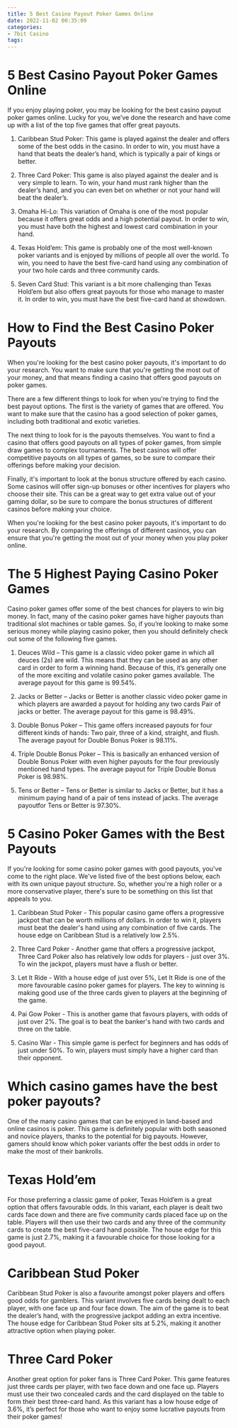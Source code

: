 ```yaml
---
title: 5 Best Casino Payout Poker Games Online 
date: 2022-11-02 00:35:09
categories:
- 7bit Casino
tags:
---
```



#  5 Best Casino Payout Poker Games Online 

If you enjoy playing poker, you may be looking for the best casino payout poker games online. Lucky for you, we’ve done the research and have come up with a list of the top five games that offer great payouts.

1. Caribbean Stud Poker: This game is played against the dealer and offers some of the best odds in the casino. In order to win, you must have a hand that beats the dealer’s hand, which is typically a pair of kings or better.

2. Three Card Poker: This game is also played against the dealer and is very simple to learn. To win, your hand must rank higher than the dealer’s hand, and you can even bet on whether or not your hand will beat the dealer’s.

3. Omaha Hi-Lo: This variation of Omaha is one of the most popular because it offers great odds and a high potential payout. In order to win, you must have both the highest and lowest card combination in your hand.

4. Texas Hold’em: This game is probably one of the most well-known poker variants and is enjoyed by millions of people all over the world. To win, you need to have the best five-card hand using any combination of your two hole cards and three community cards.

5. Seven Card Stud: This variant is a bit more challenging than Texas Hold’em but also offers great payouts for those who manage to master it. In order to win, you must have the best five-card hand at showdown.

#  How to Find the Best Casino Poker Payouts 

When you're looking for the best casino poker payouts, it's important to do your research. You want to make sure that you're getting the most out of your money, and that means finding a casino that offers good payouts on poker games.

There are a few different things to look for when you're trying to find the best payout options. The first is the variety of games that are offered. You want to make sure that the casino has a good selection of poker games, including both traditional and exotic varieties.

The next thing to look for is the payouts themselves. You want to find a casino that offers good payouts on all types of poker games, from simple draw games to complex tournaments. The best casinos will offer competitive payouts on all types of games, so be sure to compare their offerings before making your decision.

Finally, it's important to look at the bonus structure offered by each casino. Some casinos will offer sign-up bonuses or other incentives for players who choose their site. This can be a great way to get extra value out of your gaming dollar, so be sure to compare the bonus structures of different casinos before making your choice.

When you're looking for the best casino poker payouts, it's important to do your research. By comparing the offerings of different casinos, you can ensure that you're getting the most out of your money when you play poker online.

#  The 5 Highest Paying Casino Poker Games 

Casino poker games offer some of the best chances for players to win big money. In fact, many of the casino poker games have higher payouts than traditional slot machines or table games. So, if you’re looking to make some serious money while playing casino poker, then you should definitely check out some of the following five games.

1. Deuces Wild – This game is a classic video poker game in which all deuces (2s) are wild. This means that they can be used as any other card in order to form a winning hand. Because of this, it’s generally one of the more exciting and volatile casino poker games available. The average payout for this game is 99.54%.

2. Jacks or Better – Jacks or Better is another classic video poker game in which players are awarded a payout for holding any two cards Pair of jacks or better. The average payout for this game is 98.49%.

3. Double Bonus Poker – This game offers increased payouts for four different kinds of hands: Two pair, three of a kind, straight, and flush. The average payout for Double Bonus Poker is 98.11%.

4. Triple Double Bonus Poker – This is basically an enhanced version of Double Bonus Poker with even higher payouts for the four previously mentioned hand types. The average payout for Triple Double Bonus Poker is 98.98%.

5. Tens or Better – Tens or Better is similar to Jacks or Better, but it has a minimum paying hand of a pair of tens instead of jacks. The average payoutfor Tens or Better is 97.30%.

#  5 Casino Poker Games with the Best Payouts 

If you're looking for some casino poker games with good payouts, you've come to the right place. We've listed five of the best options below, each with its own unique payout structure. So, whether you're a high roller or a more conservative player, there's sure to be something on this list that appeals to you.

1) Caribbean Stud Poker - This popular casino game offers a progressive jackpot that can be worth millions of dollars. In order to win it, players must beat the dealer's hand using any combination of five cards. The house edge on Caribbean Stud is a relatively low 2.5%.

2) Three Card Poker - Another game that offers a progressive jackpot, Three Card Poker also has relatively low odds for players - just over 3%. To win the jackpot, players must have a flush or better.

3) Let It Ride - With a house edge of just over 5%, Let It Ride is one of the more favourable casino poker games for players. The key to winning is making good use of the three cards given to players at the beginning of the game.

4) Pai Gow Poker - This is another game that favours players, with odds of just over 2%. The goal is to beat the banker's hand with two cards and three on the table.

5) Casino War - This simple game is perfect for beginners and has odds of just under 50%. To win, players must simply have a higher card than their opponent.

#  Which casino games have the best poker payouts?

One of the many casino games that can be enjoyed in land-based and online casinos is poker. This game is definitely popular with both seasoned and novice players, thanks to the potential for big payouts. However, gamers should know which poker variants offer the best odds in order to make the most of their bankrolls.

# Texas Hold’em

For those preferring a classic game of poker, Texas Hold’em is a great option that offers favourable odds. In this variant, each player is dealt two cards face down and there are five community cards placed face up on the table. Players will then use their two cards and any three of the community cards to create the best five-card hand possible. The house edge for this game is just 2.7%, making it a favourable choice for those looking for a good payout.

# Caribbean Stud Poker

Caribbean Stud Poker is also a favourite amongst poker players and offers good odds for gamblers. This variant involves five cards being dealt to each player, with one face up and four face down. The aim of the game is to beat the dealer’s hand, with the progressive jackpot adding an extra incentive. The house edge for Caribbean Stud Poker sits at 5.2%, making it another attractive option when playing poker.

# Three Card Poker

Another great option for poker fans is Three Card Poker. This game features just three cards per player, with two face down and one face up. Players must use their two concealed cards and the card displayed on the table to form their best three-card hand. As this variant has a low house edge of 3.6%, it’s perfect for those who want to enjoy some lucrative payouts from their poker games!